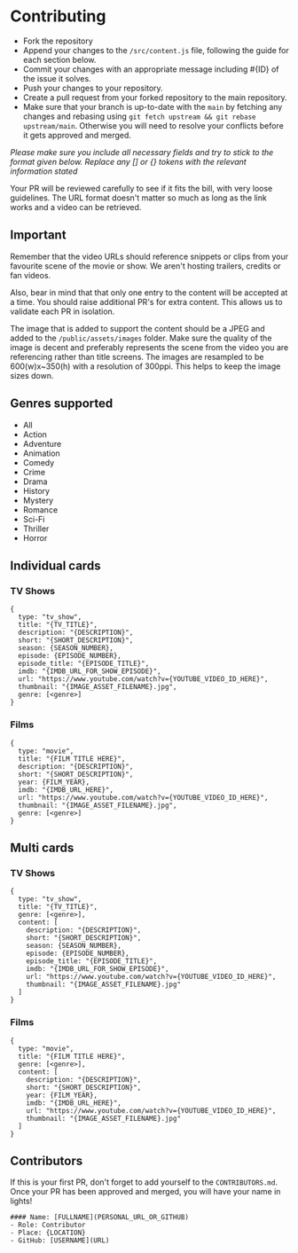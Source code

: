 # Contributing

- Fork the repository
- Append your changes to the `/src/content.js` file, following the guide for each section below.
- Commit your changes with an appropriate message including #{ID} of the issue it solves.
- Push your changes to your repository.
- Create a pull request from your forked repository to the main repository.
- Make sure that your branch is up-to-date with the `main` by fetching any changes and rebasing using `git fetch upstream && git rebase upstream/main`. Otherwise you will need to resolve your conflicts before it gets approved and merged.

_Please make sure you include all necessary fields and try to stick to the format given below. Replace any [] or {} tokens with the relevant information stated_

Your PR will be reviewed carefully to see if it fits the bill, with very loose guidelines. The URL format doesn't matter so much as long as the link works and a video can be retrieved.

## Important

Remember that the video URLs should reference snippets or clips from your favourite scene of the movie or show. We aren't hosting trailers, credits or fan videos.

Also, bear in mind that that only one entry to the content will be accepted at a time. You should raise additional PR's for extra content. This allows us to validate each PR in isolation.

The image that is added to support the content should be a JPEG and added to the `/public/assets/images` folder. Make sure the quality of the image is decent and preferably represents the scene from the video you are referencing rather than title screens. The images are resampled to be 600(w)x~350(h) with a resolution of 300ppi. This helps to keep the image sizes down.

## Genres supported

- All
- Action
- Adventure
- Animation
- Comedy
- Crime
- Drama
- History
- Mystery
- Romance
- Sci-Fi
- Thriller
- Horror

## Individual cards

### TV Shows

```
{
  type: "tv_show",
  title: "{TV_TITLE}",
  description: "{DESCRIPTION}",
  short: "{SHORT_DESCRIPTION}",
  season: {SEASON_NUMBER},
  episode: {EPISODE_NUMBER},
  episode_title: "{EPISODE_TITLE}",
  imdb: "{IMDB_URL_FOR_SHOW_EPISODE}",
  url: "https://www.youtube.com/watch?v={YOUTUBE_VIDEO_ID_HERE}",
  thumbnail: "{IMAGE_ASSET_FILENAME}.jpg",
  genre: [<genre>]
}
```

### Films

```
{
  type: "movie",
  title: "{FILM TITLE HERE}",
  description: "{DESCRIPTION}",
  short: "{SHORT_DESCRIPTION}",
  year: {FILM_YEAR},
  imdb: "{IMDB_URL_HERE}",
  url: "https://www.youtube.com/watch?v={YOUTUBE_VIDEO_ID_HERE}",
  thumbnail: "{IMAGE_ASSET_FILENAME}.jpg",
  genre: [<genre>]
}
```

## Multi cards

### TV Shows

```
{
  type: "tv_show",
  title: "{TV_TITLE}",
  genre: [<genre>],
  content: [
    description: "{DESCRIPTION}",
    short: "{SHORT_DESCRIPTION}",
    season: {SEASON_NUMBER},
    episode: {EPISODE_NUMBER},
    episode_title: "{EPISODE_TITLE}",
    imdb: "{IMDB_URL_FOR_SHOW_EPISODE}",
    url: "https://www.youtube.com/watch?v={YOUTUBE_VIDEO_ID_HERE}",
    thumbnail: "{IMAGE_ASSET_FILENAME}.jpg"
  ]
}
```

### Films

```
{
  type: "movie",
  title: "{FILM TITLE HERE}",
  genre: [<genre>],
  content: [
    description: "{DESCRIPTION}",
    short: "{SHORT_DESCRIPTION}",
    year: {FILM_YEAR},
    imdb: "{IMDB_URL_HERE}",
    url: "https://www.youtube.com/watch?v={YOUTUBE_VIDEO_ID_HERE}",
    thumbnail: "{IMAGE_ASSET_FILENAME}.jpg"
  ]
}
```

## Contributors

If this is your first PR, don't forget to add yourself to the `CONTRIBUTORS.md`. Once your PR has been approved and merged, you will have your name in lights!

```
#### Name: [FULLNAME](PERSONAL_URL_OR_GITHUB)
- Role: Contributor
- Place: {LOCATION}
- GitHub: [USERNAME](URL)
```

